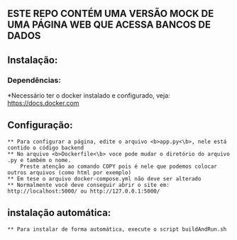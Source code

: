 

## ESTE REPO CONTÉM UMA VERSÃO MOCK DE UMA PÁGINA WEB QUE ACESSA BANCOS DE DADOS

## Instalação:

### Dependências:

*Necessário ter o docker instalado e configurado, veja: https://docs.docker.com


## Configuração:

	** Para configurar a página, edite o arquivo <b>app.py<\b>, nele está contido o código backend  
	** No arquivo <b>Dockerfile<\b> voce pode mudar o diretório do arquivo .py e também o nome.  
		Preste atenção ao comando COPY pois é nele que podemos colocar outros arquivos (como html por exemplo)
	** Em tese o arquivo docker-compose.yml não deve ser alterado  
	** Normalmente você deve conseguir abrir o site em: http://localhost:5000/ ou http://127.0.0.1:5000/

## instalação automática:

	** Para instalar de forma automática, execute o script buildAndRun.sh
